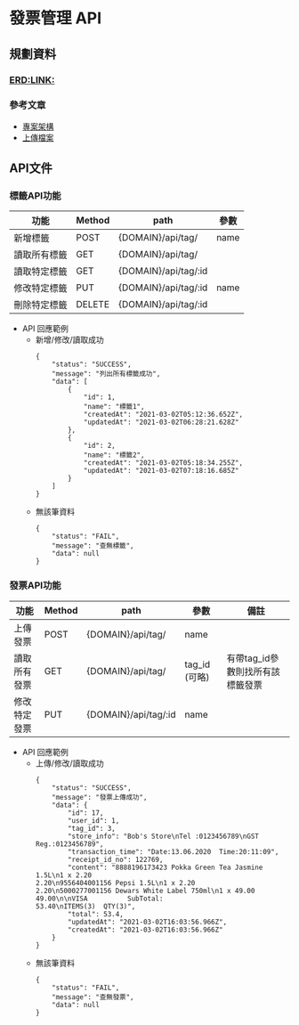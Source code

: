 # 發票管理 API 
 
## 規劃資料

### [ERD:LINK:](https://drawsql.app/nope-1/diagrams/receipt-full-ver)

### 參考文章
- [專案架構](https://dev.to/rajandmr/node-js-rest-crud-api-with-postgres-213p)
- [上傳檔案](https://medium.com/lucideus-engineering/file-uploads-with-multer-the-complete-guide-aefe5d2f6026)

## API文件

### 標籤API功能

  | 功能 | Method |path |參數 |
  | -------- | -------- | -------- |-------- |
  | 新增標籤 | POST  | {DOMAIN}/api/tag/ | name |
  | 讀取所有標籤 | GET  | {DOMAIN}/api/tag/ |  |
  | 讀取特定標籤 | GET  | {DOMAIN}/api/tag/:id |  |
  | 修改特定標籤 |  PUT | {DOMAIN}/api/tag/:id | name |
  | 刪除特定標籤 | DELETE  | {DOMAIN}/api/tag/:id |  |


- API 回應範例
    - 新增/修改/讀取成功
        ```=json
        {
            "status": "SUCCESS",
            "message": "列出所有標籤成功",
            "data": [
                {
                    "id": 1,
                    "name": "標籤1",
                    "createdAt": "2021-03-02T05:12:36.652Z",
                    "updatedAt": "2021-03-02T06:28:21.628Z"
                },
                {
                    "id": 2,
                    "name": "標籤2",
                    "createdAt": "2021-03-02T05:18:34.255Z",
                    "updatedAt": "2021-03-02T07:18:16.685Z"
                }
            ]
        }
        ```
    - 無該筆資料
        ```=json
        {
            "status": "FAIL",
            "message": "查無標籤",
            "data": null
        }
        ```
### 發票API功能

  | 功能 | Method |path |參數 |備註 |
  | -------- | -------- | -------- |-------- |-------- |
  | 上傳發票 | POST  | {DOMAIN}/api/tag/ | name |  |
  | 讀取所有發票 | GET  | {DOMAIN}/api/tag/ | tag_id (可略) |  有帶tag_id參數則找所有該標籤發票|
  | 修改特定發票 |  PUT | {DOMAIN}/api/tag/:id | name |  |


- API 回應範例
    - 上傳/修改/讀取成功
        ```=json
        {
            "status": "SUCCESS",
            "message": "發票上傳成功",
            "data": {
                "id": 17,
                "user_id": 1,
                "tag_id": 3,
                "store_info": "Bob's Store\nTel :0123456789\nGST Reg.:0123456789",
                "transaction_time": "Date:13.06.2020  Time:20:11:09",
                "receipt_id_no": 122769,
                "content": "8888196173423 Pokka Green Tea Jasmine 1.5L\n1 x 2.20                                    2.20\n9556404001156 Pepsi 1.5L\n1 x 2.20                                    2.20\n5000277001156 Dewars White Label 750ml\n1 x 49.00                                  49.00\n\nVISA          SubTotal:                    53.40\nITEMS(3)  QTY(3)",
                "total": 53.4,
                "updatedAt": "2021-03-02T16:03:56.966Z",
                "createdAt": "2021-03-02T16:03:56.966Z"
            }
        }
        ```
    - 無該筆資料
        ```=json
        {
            "status": "FAIL",
            "message": "查無發票",
            "data": null
        }
        ```

